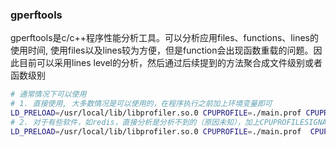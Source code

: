### gperftools
gperftools是c/c++程序性能分析工具。可以分析应用files、functions、lines的使用时间, 使用files以及lines较为方便，但是function会出现函数重载的问题。因此目前可以采用lines level的分析，然后通过后续提到的方法聚合成文件级别或者函数级别
```bash
# 通常情况下可以使用
# 1. 直接使用, 大多数情况是可以使用的，在程序执行之前加上环境变量即可
LD_PRELOAD=/usr/local/lib/libprofiler.so.0 CPUPROFILE=./main.prof CPUPROFILE_FREQUENCY=1000 a.out
# 2. 对于有些软件，如redis，直接分析是分析不到的（原因未知），加上CPUPROFILESIGNAL=12
LD_PRELOAD=/usr/local/lib/libprofiler.so.0 CPUPROFILE=./main.prof  CPUPROFILE_FREQUENCY=1000 CPUPROFILESIGNAL=12
```